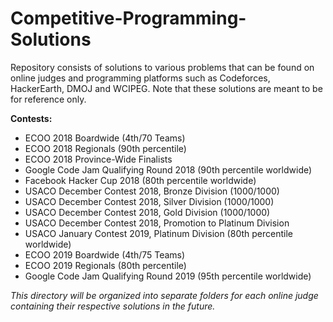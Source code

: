 # Competitive-Programming-Solutions
Repository consists of solutions to various problems that can be found on online judges and programming platforms such as Codeforces, HackerEarth, DMOJ and WCIPEG. Note that these solutions are meant to be for reference only.

**Contests:**
- ECOO 2018 Boardwide (4th/70 Teams)
- ECOO 2018 Regionals (90th percentile)
- ECOO 2018 Province-Wide Finalists
- Google Code Jam Qualifying Round 2018 (90th percentile worldwide)
- Facebook Hacker Cup 2018 (80th percentile worldwide)
- USACO December Contest 2018, Bronze Division (1000/1000)
- USACO December Contest 2018, Silver Division (1000/1000)
- USACO December Contest 2018, Gold Division (1000/1000)
- USACO December Contest 2018, Promotion to Platinum Division
- USACO January Contest 2019, Platinum Division (80th percentile worldwide)
- ECOO 2019 Boardwide (4th/75 Teams)
- ECOO 2019 Regionals (80th percentile)
- Google Code Jam Qualifying Round 2019 (95th percentile worldwide)

*This directory will be organized into separate folders for each online judge containing their respective solutions in the future.*
